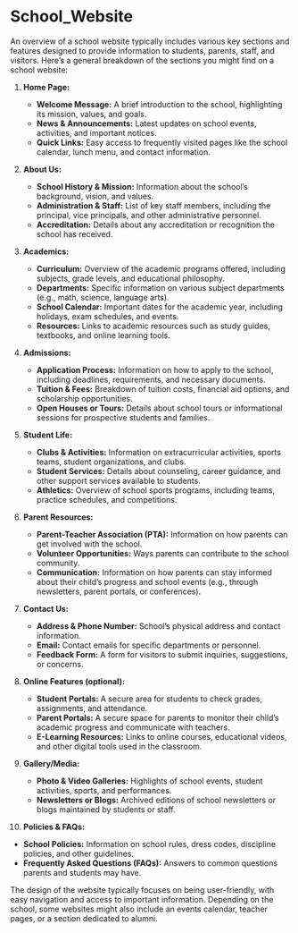 # School_Website

An overview of a school website typically includes various key sections and features designed to provide information to students, parents, staff, and visitors. Here’s a general breakdown of the sections you might find on a school website:

1. **Home Page:**
   - **Welcome Message:** A brief introduction to the school, highlighting its mission, values, and goals.
   - **News & Announcements:** Latest updates on school events, activities, and important notices.
   - **Quick Links:** Easy access to frequently visited pages like the school calendar, lunch menu, and contact information.

2. **About Us:**
   - **School History & Mission:** Information about the school’s background, vision, and values.
   - **Administration & Staff:** List of key staff members, including the principal, vice principals, and other administrative personnel.
   - **Accreditation:** Details about any accreditation or recognition the school has received.

3. **Academics:**
   - **Curriculum:** Overview of the academic programs offered, including subjects, grade levels, and educational philosophy.
   - **Departments:** Specific information on various subject departments (e.g., math, science, language arts).
   - **School Calendar:** Important dates for the academic year, including holidays, exam schedules, and events.
   - **Resources:** Links to academic resources such as study guides, textbooks, and online learning tools.

4. **Admissions:**
   - **Application Process:** Information on how to apply to the school, including deadlines, requirements, and necessary documents.
   - **Tuition & Fees:** Breakdown of tuition costs, financial aid options, and scholarship opportunities.
   - **Open Houses or Tours:** Details about school tours or informational sessions for prospective students and families.

5. **Student Life:**
   - **Clubs & Activities:** Information on extracurricular activities, sports teams, student organizations, and clubs.
   - **Student Services:** Details about counseling, career guidance, and other support services available to students.
   - **Athletics:** Overview of school sports programs, including teams, practice schedules, and competitions.

6. **Parent Resources:**
   - **Parent-Teacher Association (PTA):** Information on how parents can get involved with the school.
   - **Volunteer Opportunities:** Ways parents can contribute to the school community.
   - **Communication:** Information on how parents can stay informed about their child’s progress and school events (e.g., through newsletters, parent portals, or conferences).

7. **Contact Us:**
   - **Address & Phone Number:** School’s physical address and contact information.
   - **Email:** Contact emails for specific departments or personnel.
   - **Feedback Form:** A form for visitors to submit inquiries, suggestions, or concerns.

8. **Online Features (optional):**
   - **Student Portals:** A secure area for students to check grades, assignments, and attendance.
   - **Parent Portals:** A secure space for parents to monitor their child’s academic progress and communicate with teachers.
   - **E-Learning Resources:** Links to online courses, educational videos, and other digital tools used in the classroom.

9. **Gallery/Media:**
   - **Photo & Video Galleries:** Highlights of school events, student activities, sports, and performances.
   - **Newsletters or Blogs:** Archived editions of school newsletters or blogs maintained by students or staff.

10. **Policies & FAQs:**
   - **School Policies:** Information on school rules, dress codes, discipline policies, and other guidelines.
   - **Frequently Asked Questions (FAQs):** Answers to common questions parents and students may have.

The design of the website typically focuses on being user-friendly, with easy navigation and access to important information. Depending on the school, some websites might also include an events calendar, teacher pages, or a section dedicated to alumni.
